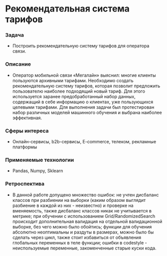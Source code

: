 # Рекомендательная система тарифов

### Задача  
- Построить рекомендательную систему тарифов для оператора связи.

### Описание
- Оператор мобильной связи «Мегалайн» выяснил: многие клиенты пользуются архивными тарифами. Необходимо создать рекомендательную систему тарифов, которая позволит предложить пользователю наиболее подходящий новый тариф. Для этого используется заранее предобработанный набор данных, содержащий в себе информацию о клиентах, уже пользующихся целевыми тарифами. Для выполнения задачи был протестирован набор различных моделей машинного обучения и выбрана наиболее эффективная. 

### Сферы интереса
- Онлайн-сервисы, b2b-сервисы, E-commerce, телеком, рекламные платформы

### Применяемые технологии
- Pandas, Numpy, Sklearn

### Ретроспектива
- В данной работе допущено множество ошибок: не учтен дисбаланс классов при разбиении на выборки (каким образом выглядит разбиение в каждой из них - неизвестно) и проверке на вменяемость, также дисбаланс классов никак не учитывается в метрике; при обучении с использованием Grid/RandomizedSearch происходит дополнительная валидация на отдельной валидационной выборке, без чего можно было обойтись; функции для обучения абсолютно неоптимальны и раздуты в размерах, можно было бы сделать через цикл, также стоит избавиться от объявления глобальных переменных в теле функции; ошибки в codestyle - неиспользуемые переменные, закоменченные старые куски кода.  
